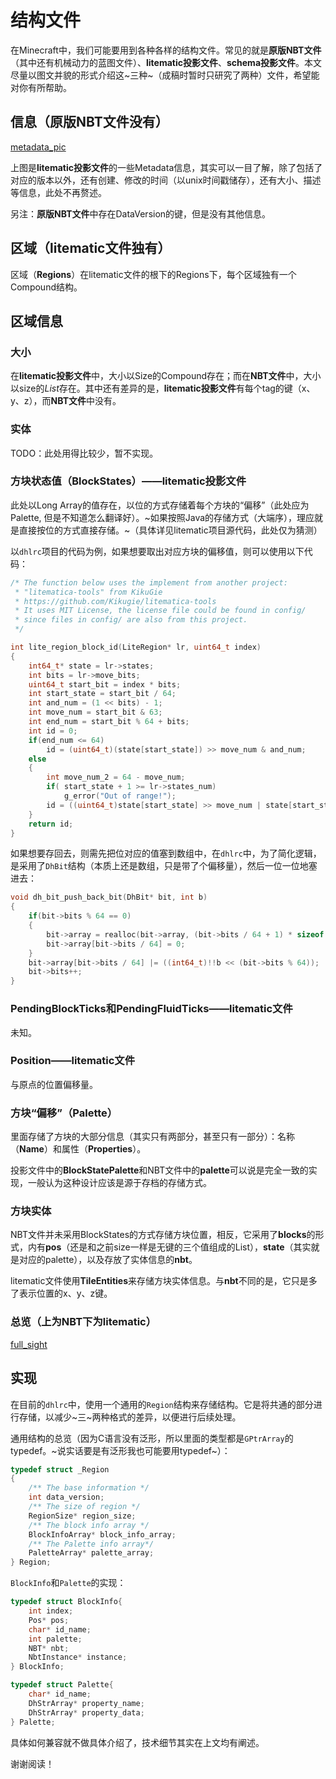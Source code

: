 # 结构文件

在Minecraft中，我们可能要用到各种各样的结构文件。常见的就是**原版NBT文件**（其中还有机械动力的蓝图文件）、**litematic投影文件**、**schema投影文件**。本文尽量以图文并貌的形式介绍这~三种~（成稿时暂时只研究了两种）文件，希望能对你有所帮助。

## 信息（原版NBT文件没有）

[metadata_pic](../../pic/litematic_metadata.png)

上图是**litematic投影文件**的一些Metadata信息，其实可以一目了解，除了包括了对应的版本以外，还有创建、修改的时间（以unix时间戳储存），还有大小、描述等信息，此处不再赘述。

另注：**原版NBT文件**中存在DataVersion的键，但是没有其他信息。

## 区域（litematic文件独有）

区域（**Regions**）在litematic文件的根下的Regions下，每个区域独有一个Compound结构。

## 区域信息

### 大小

在**litematic投影文件**中，大小以Size的Compound存在；而在**NBT文件**中，大小以size的*List*存在。其中还有差异的是，**litematic投影文件**有每个tag的键（x、y、z），而**NBT文件**中没有。

### 实体

TODO：此处用得比较少，暂不实现。

### 方块状态值（BlockStates）——litematic投影文件

此处以Long Array的值存在，以位的方式存储着每个方块的“偏移”（此处应为Palette, 但是不知道怎么翻译好）。~如果按照Java的存储方式（大端序），理应就是直接按位的方式直接存储。~（具体详见litematic项目源代码，此处仅为猜测）

以`dhlrc`项目的代码为例，如果想要取出对应方块的偏移值，则可以使用以下代码：

```C
/* The function below uses the implement from another project:
 * "litematica-tools" from KikuGie
 * https://github.com/Kikugie/litematica-tools
 * It uses MIT License, the license file could be found in config/
 * since files in config/ are also from this project.
 */

int lite_region_block_id(LiteRegion* lr, uint64_t index)
{
    int64_t* state = lr->states;
    int bits = lr->move_bits;
    uint64_t start_bit = index * bits;
    int start_state = start_bit / 64;
    int and_num = (1 << bits) - 1;
    int move_num = start_bit & 63;
    int end_num = start_bit % 64 + bits;
    int id = 0;
    if(end_num <= 64)
        id = (uint64_t)(state[start_state]) >> move_num & and_num;
    else
    {
        int move_num_2 = 64 - move_num;
        if( start_state + 1 >= lr->states_num)
            g_error("Out of range!");
        id = ((uint64_t)state[start_state] >> move_num | state[start_state + 1] << move_num_2)& and_num;
    }
    return id;
}
```

如果想要存回去，则需先把位对应的值塞到数组中，在`dhlrc`中，为了简化逻辑，是采用了`DhBit`结构（本质上还是数组，只是带了个偏移量），然后一位一位地塞进去：

```C
void dh_bit_push_back_bit(DhBit* bit, int b)
{
    if(bit->bits % 64 == 0)
    {
        bit->array = realloc(bit->array, (bit->bits / 64 + 1) * sizeof(int64_t));
        bit->array[bit->bits / 64] = 0;
    }
    bit->array[bit->bits / 64] |= ((int64_t)!!b << (bit->bits % 64));
    bit->bits++;
}
```

### PendingBlockTicks和PendingFluidTicks——litematic文件

未知。

### Position——litematic文件

与原点的位置偏移量。

### 方块“偏移”（Palette）

里面存储了方块的大部分信息（其实只有两部分，甚至只有一部分）：名称（**Name**）和属性（**Properties**）。

投影文件中的**BlockStatePalette**和NBT文件中的**palette**可以说是完全一致的实现，一般认为这种设计应该是源于存档的存储方式。

### 方块实体

NBT文件并未采用BlockStates的方式存储方块位置，相反，它采用了**blocks**的形式，内有**pos**（还是和之前size一样是无键的三个值组成的List），**state**（其实就是对应的palette），以及存放了实体信息的**nbt**。

litematic文件使用**TileEntities**来存储方块实体信息。与**nbt**不同的是，它只是多了表示位置的x、y、z键。

### 总览（上为NBT下为litematic）

[full_sight](../../pic/nbt_sight.png)

## 实现

在目前的`dhlrc`中，使用一个通用的`Region`结构来存储结构。它是将共通的部分进行存储，以减少~三~两种格式的差异，以便进行后续处理。

通用结构的总览（因为C语言没有泛形，所以里面的类型都是`GPtrArray`的typedef。~说实话要是有泛形我也可能要用typedef~）：

```C
typedef struct _Region
{
    /** The base information */
    int data_version;
    /** The size of region */
    RegionSize* region_size;
    /** The block info array */
    BlockInfoArray* block_info_array;
    /** The Palette info array*/
    PaletteArray* palette_array;
} Region;
```

`BlockInfo`和`Palette`的实现：

```C
typedef struct BlockInfo{
    int index;
    Pos* pos;
    char* id_name;
    int palette;
    NBT* nbt;
    NbtInstance* instance;
} BlockInfo;

typedef struct Palette{
    char* id_name;
    DhStrArray* property_name;
    DhStrArray* property_data;
} Palette;
```

具体如何兼容就不做具体介绍了，技术细节其实在上文均有阐述。

谢谢阅读！
